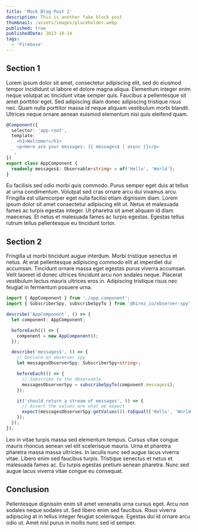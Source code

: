 ```yaml
---
title: 'Mock Blog Post 2'
description: This is another fake block post
thumbnail: /assets/images/placeholder.webp
published: true
publishedDate: 2023-10-14
tags:
  - 'Firebase'
---
```


## Section 1

Lorem ipsum dolor sit amet, consectetur adipiscing elit, sed do eiusmod tempor incididunt ut labore et dolore magna aliqua. Elementum integer enim neque volutpat ac tincidunt vitae semper quis. Faucibus a pellentesque sit amet porttitor eget. Sed adipiscing diam donec adipiscing tristique risus nec. Quam nulla porttitor massa id neque aliquam vestibulum morbi blandit. Ultrices neque ornare aenean euismod elementum nisi quis eleifend quam.

```typescript
@Component({
  selector: 'app-root',
  template: `
    <h1>Welcome!</h1>
    <p>Here are your messages: {{ messages$ | async }}</p>
  `,
})
export class AppComponent {
  readonly messages$: Observable<string> = of('Hello', 'World');
}
```

Eu facilisis sed odio morbi quis commodo. Purus semper eget duis at tellus at urna condimentum. Volutpat sed cras ornare arcu dui vivamus arcu. Fringilla est ullamcorper eget nulla facilisi etiam dignissim diam. Lorem ipsum dolor sit amet consectetur adipiscing elit ut. Netus et malesuada fames ac turpis egestas integer. Ut pharetra sit amet aliquam id diam maecenas. Et netus et malesuada fames ac turpis egestas. Egestas tellus rutrum tellus pellentesque eu tincidunt tortor.

## Section 2

Fringilla ut morbi tincidunt augue interdum. Morbi tristique senectus et netus. At erat pellentesque adipiscing commodo elit at imperdiet dui accumsan. Tincidunt ornare massa eget egestas purus viverra accumsan. Velit laoreet id donec ultrices tincidunt arcu non sodales neque. Placerat vestibulum lectus mauris ultrices eros in. Adipiscing tristique risus nec feugiat in fermentum posuere urna.

```typescript
import { AppComponent } from './app.component';
import { SubscriberSpy, subscribeSpyTo } from '@hirez_io/observer-spy';

describe('AppComponent', () => {
  let component: AppComponent;

  beforeEach(() => {
    component = new AppComponent();
  });

  describe('messages$', () => {
    // Declare an observer spy
    let messagesObserverSpy: SubscriberSpy<string>;

    beforeEach(() => {
      // Subscribe to the Observable
      messagesObserverSpy = subscribeSpyTo(component.messages$);
    });

    it('should return a stream of messages', () => {
      // Assert the values are what we expect
      expect(messagesObserverSpy.getValues()).toEqual(['Hello', 'World']);
    });
  });
});
```

Leo in vitae turpis massa sed elementum tempus. Cursus vitae congue mauris rhoncus aenean vel elit scelerisque mauris. Urna et pharetra pharetra massa massa ultricies. In iaculis nunc sed augue lacus viverra vitae. Libero enim sed faucibus turpis. Tristique senectus et netus et malesuada fames ac. Eu turpis egestas pretium aenean pharetra. Nunc sed augue lacus viverra vitae congue eu consequat.

## Conclusion

Pellentesque dignissim enim sit amet venenatis urna cursus eget. Arcu non sodales neque sodales ut. Sed libero enim sed faucibus. Risus viverra adipiscing at in tellus integer feugiat scelerisque. Egestas dui id ornare arcu odio ut. Amet nisl purus in mollis nunc sed id semper.
